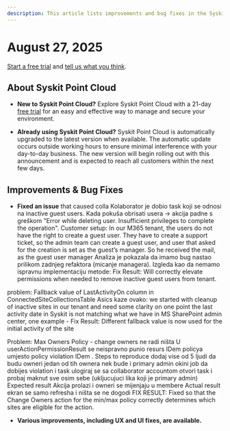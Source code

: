 ```yaml
---
description: This article lists improvements and bug fixes in the Syskit Point Cloud version 2025.4.106.1
---
```


# August 27, 2025

[Start a free trial](https://www.syskit.com/products/point/free-trial/) and [tell us what you think](https://www.syskit.com/company/contact-us/).

## About Syskit Point Cloud

* **New to Syskit Point Cloud?** Explore Syskit Point Cloud with a 21-day [free trial](https://www.syskit.com/products/point/free-trial/) for an easy and effective way to manage and secure your environment.

* **Already using Syskit Point Cloud?** Syskit Point Cloud is automatically upgraded to the latest version when available. The automatic update occurs outside working hours to ensure minimal interference with your day-to-day business. The new version will begin rolling out with this announcement and is expected to reach all customers within the next few days.

## Improvements & Bug Fixes 


* **Fixed an issue** that caused colla
Kolaborator je dobio task koji se odnosi na inactive guest users. Kada pokuša obrisati usera -> akcija padne s greškom "Error while deleting user. Insufficient privileges to complete the operation".
Customer setup: 
In our M365 tenant, the users do not have the right to create a guest user.
They have to create a support ticket, so the admin team can create a guest user, and user that asked for the creation is set as the guest’s manager.
So he received the mail, as the guest user manager
Analiza je pokazala da imamo bug nastao prilikom zadnjeg refaktora (micanje managera). Izgleda kao da nemamo ispravnu implementaciju  metode:
Fix Result: Will correctly elevate permissions when needed to remove inactive guest users from tenant.




problem: Fallback value of LastActivityOn column in ConnectedSiteCollectionsTable
Asics kaze ovako:
we started with cleanup of inactive sites in our tenant and need some clarity on one point
the last activity date in Syskit is not matching what we have in MS SharePoint admin center, one example -
Fix Result: Different fallback value is now used for the initial activity of the site




Problem: Max Owners Policy - change owners ne radi ništa
U userActionPermissionResult se neispravno punio resurs IDem policya umjesto policy violation IDem .
Steps to reproduce
dodaj vise od 5 ljudi da budu owneri
jedan od tih ownera nek bude i primary admin
okini job da dobijes violation i task
ulogiraj se sa collaborator accountom
otvori task i probaj maknut sve osim sebe (ukljucujuci lika koji je primary admin)
Expected result
Akcija prolazi i owneri se mijenjaju u membere
Actual result
ekran se samo refresha i ništa se ne dogodi
FIX RESULT: Fixed so that the Change Owners action for the min/max policy correctly determines which sites are eligible for the action.


* **Various improvements, including UX and UI fixes, are available.**

